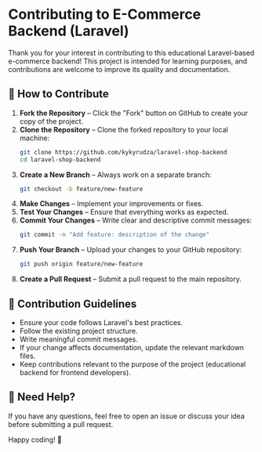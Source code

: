 # Contributing to E-Commerce Backend (Laravel)

Thank you for your interest in contributing to this educational Laravel-based e-commerce backend! This project is intended for learning purposes, and contributions are welcome to improve its quality and documentation.

## 🚀 How to Contribute

1. **Fork the Repository** – Click the "Fork" button on GitHub to create your copy of the project.
2. **Clone the Repository** – Clone the forked repository to your local machine:
   ```sh
   git clone https://github.com/kykyrudza/laravel-shop-backend
   cd laravel-shop-backend
   ```
3. **Create a New Branch** – Always work on a separate branch:
   ```sh
   git checkout -b feature/new-feature
   ```
4. **Make Changes** – Implement your improvements or fixes.
5. **Test Your Changes** – Ensure that everything works as expected.
6. **Commit Your Changes** – Write clear and descriptive commit messages:
   ```sh
   git commit -m "Add feature: description of the change"
   ```
7. **Push Your Branch** – Upload your changes to your GitHub repository:
   ```sh
   git push origin feature/new-feature
   ```
8. **Create a Pull Request** – Submit a pull request to the main repository.

## 📌 Contribution Guidelines

- Ensure your code follows Laravel's best practices.
- Follow the existing project structure.
- Write meaningful commit messages.
- If your change affects documentation, update the relevant markdown files.
- Keep contributions relevant to the purpose of the project (educational backend for frontend developers).

## 💬 Need Help?

If you have any questions, feel free to open an issue or discuss your idea before submitting a pull request.

Happy coding! 🚀
